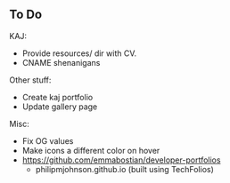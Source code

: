 ## To Do

KAJ:
  * Provide resources/ dir with CV.
  * CNAME shenanigans


Other stuff:
* Create kaj portfolio
* Update gallery page

Misc:
* Fix OG values
* Make icons a different color on hover
* https://github.com/emmabostian/developer-portfolios
  * philipmjohnson.github.io (built using TechFolios)
